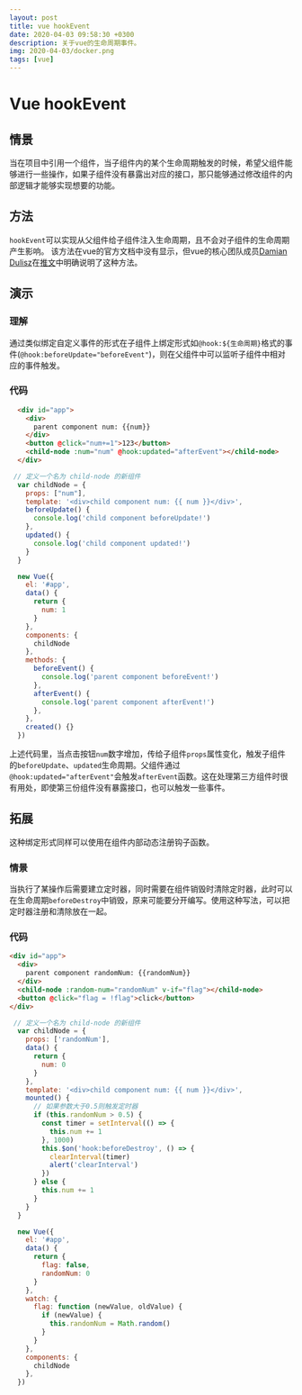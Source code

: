 ```yaml
---
layout: post
title: vue hookEvent
date: 2020-04-03 09:58:30 +0300
description: 关于vue的生命周期事件。
img: 2020-04-03/docker.png 
tags: [vue]
---
```


# Vue hookEvent

## 情景
当在项目中引用一个组件，当子组件内的某个生命周期触发的时候，希望父组件能够进行一些操作，如果子组件没有暴露出对应的接口，那只能够通过修改组件的内部逻辑才能够实现想要的功能。

## 方法
`hookEvent`可以实现从父组件给子组件注入生命周期，且不会对子组件的生命周期产生影响。
该方法在vue的官方文档中没有显示，但vue的核心团队成员[Damian Dulisz](https://twitter.com/DamianDulisz)在[推文](https://twitter.com/DamianDulisz/status/981549658571968512)中明确说明了这种方法。

## 演示

### 理解
通过类似绑定自定义事件的形式在子组件上绑定形式如`@hook:${生命周期}`格式的事件(`@hook:beforeUpdate="beforeEvent"`)，则在父组件中可以监听子组件中相对应的事件触发。  

### 代码
```html
  <div id="app">
    <div>
      parent component num: {{num}}
    </div>
    <button @click="num+=1">123</button>
    <child-node :num="num" @hook:updated="afterEvent"></child-node>
  </div>
```  

```javascript
 // 定义一个名为 child-node 的新组件
  var childNode = {
    props: ["num"],
    template: '<div>child component num: {{ num }}</div>',
    beforeUpdate() {
      console.log('child component beforeUpdate!')
    },
    updated() {
      console.log('child component updated!')
    }
  }

  new Vue({
    el: '#app',
    data() {
      return {
        num: 1
      }
    },
    components: {
      childNode
    },
    methods: {
      beforeEvent() {
        console.log('parent component beforeEvent!')
      },
      afterEvent() {
        console.log('parent component afterEvent!')
      },
    },
    created() {}
  })
```
上述代码里，当点击按钮`num`数字增加，传给子组件`props`属性变化，触发子组件的`beforeUpdate`、`updated`生命周期。父组件通过`@hook:updated="afterEvent"`会触发`afterEvent`函数。这在处理第三方组件时很有用处，即使第三份组件没有暴露接口，也可以触发一些事件。

## 拓展
这种绑定形式同样可以使用在组件内部动态注册钩子函数。

### 情景
当执行了某操作后需要建立定时器，同时需要在组件销毁时清除定时器，此时可以在生命周期`beforeDestroy`中销毁，原来可能要分开编写。使用这种写法，可以把定时器注册和清除放在一起。


### 代码
```html
<div id="app">
  <div>
    parent component randomNum: {{randomNum}}
  </div>
  <child-node :random-num="randomNum" v-if="flag"></child-node>
  <button @click="flag = !flag">click</button>
</div>
```

```javascript
 // 定义一个名为 child-node 的新组件
  var childNode = {
    props: ['randomNum'],
    data() {
      return {
        num: 0
      }
    },
    template: '<div>child component num: {{ num }}</div>',
    mounted() {
      // 如果参数大于0.5则触发定时器
      if (this.randomNum > 0.5) {
        const timer = setInterval(() => {
          this.num += 1
        }, 1000)
        this.$on('hook:beforeDestroy', () => {
          clearInterval(timer)
          alert('clearInterval')
        })
      } else {
        this.num += 1
      }
    }
  }

  new Vue({
    el: '#app',
    data() {
      return {
        flag: false,
        randomNum: 0
      }
    },
    watch: {
      flag: function (newValue, oldValue) {
        if (newValue) {
          this.randomNum = Math.random()
        }
      }
    },
    components: {
      childNode
    },
  })
```

